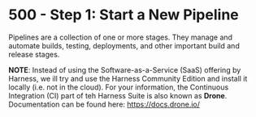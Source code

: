 # 500 - Step 1: Start a New Pipeline

Pipelines are a collection of one or more stages. They manage and automate builds, testing, deployments, and other important build and release stages.

**NOTE**: Instead of using the Software-as-a-Service (SaaS) offering by Harness, we ill try and use the Harness Community Edition and install it locally (i.e. not in the cloud). For your information, the Continuous Integration (CI) part of teh Harness Suite is also known as **Drone**. Documentation can be found here: https://docs.drone.io/


